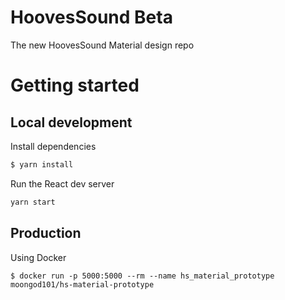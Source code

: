 # HoovesSound Beta

The new HoovesSound Material design repo

# Getting started

## Local development

Install dependencies
```bash
$ yarn install
```

Run the React dev server
```bash
yarn start
```

## Production
Using Docker
```
$ docker run -p 5000:5000 --rm --name hs_material_prototype moongod101/hs-material-prototype
```